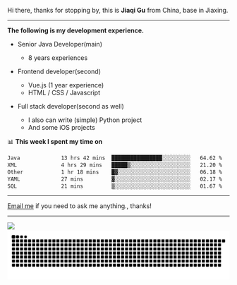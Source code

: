 Hi there, thanks for stopping by, this is **Jiaqi Gu** from China, base in Jiaxing.

---

**The following is my development experience.**

- Senior Java Developer(main)
  - 8 years experiences

- Frontend developer(second)
  - Vue.js (1 year experience)
  - HTML / CSS / Javascript
  
- Full stack developer(second as well)
  - I also can write (simple) Python project
  - And some iOS projects

📊 **This week I spent my time on**
<!--START_SECTION:waka-->

```text
Java             13 hrs 42 mins  ████████████████░░░░░░░░░   64.62 %
XML              4 hrs 29 mins   █████▒░░░░░░░░░░░░░░░░░░░   21.20 %
Other            1 hr 18 mins    █▓░░░░░░░░░░░░░░░░░░░░░░░   06.18 %
YAML             27 mins         ▓░░░░░░░░░░░░░░░░░░░░░░░░   02.17 %
SQL              21 mins         ▒░░░░░░░░░░░░░░░░░░░░░░░░   01.67 %
```

<!--END_SECTION:waka-->

---

[Email me](mailto:htk2klwgr@mozmail.com?subject=Hiring_from_GitHub) if you need to ask me anything., thanks!

---

![]( https://visitor-badge.glitch.me/badge?page_id=githubgujiaqi)
![]( https://github.com/droid-Q/droid-Q/raw/output/github-contribution-grid-snake.svg#gh-dark-mode-only)
